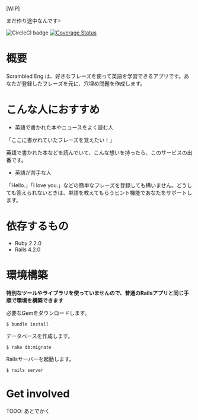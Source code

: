 [WIP]

まだ作り途中なんです:sweat_drops:

![CircleCI badge](https://circleci.com/gh/odaillyjp/scrambled_eng.svg?style=shield&circle-token=80b0afb87b9d64dbf2f3f303215e244e349d4211)
[![Coverage Status](https://coveralls.io/repos/odaillyjp/scrambled_eng/badge.svg?branch=master)](https://coveralls.io/r/odaillyjp/scrambled_eng?branch=master)

# 概要

Scrambled Eng は、好きなフレーズを使って英語を学習できるアプリです。あなたが登録したフレーズを元に、穴埋め問題を作成します。

# こんな人におすすめ

- 英語で書かれた本やニュースをよく読む人

「ここに書かれていたフレーズを覚えたい！」

英語で書かれた本などを読んでいて、こんな想いを持ったら、このサービスの出番です。

- 英語が苦手な人

「Hello.」「I love you.」などの簡単なフレーズを登録しても構いません。どうしても答えられないときは、単語を教えてもらうヒント機能であなたをサポートします。

# 依存するもの

- Ruby 2.2.0
- Rails 4.2.0

# 環境構築

**特別なツールやライブラリを使っていませんので、普通のRailsアプリと同じ手順で環境を構築できます**

必要なGemをダウンロードします。

```
$ bundle install
```

データベースを作成します。

```
$ rake db:migrate
```

Railsサーバーを起動します。

```
$ rails server
```

# Get involved

TODO: あとでかく
